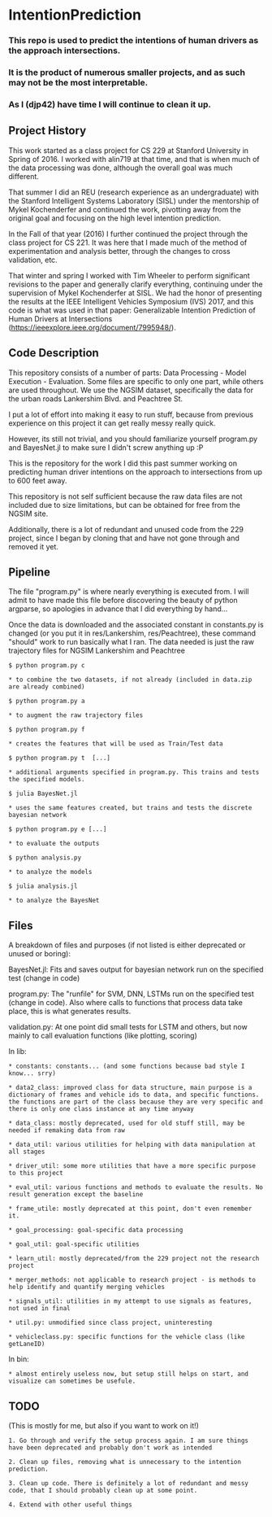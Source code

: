 # IntentionPrediction
### This repo is used to predict the intentions of human drivers as the approach intersections. 
### It is the product of numerous smaller projects, and as such may not be the most interpretable. 
### As I (djp42) have time I will continue to clean it up.

## Project History 
This work started as a class project for CS 229 at Stanford University in Spring of 2016. 
I worked with alin719 at that time, and that is when much of the data processing was done, although the overall goal was much different.

That summer I did an REU (research experience as an undergraduate) with the Stanford Intelligent Systems Laboratory (SISL) under the mentorship of Mykel Kochenderfer and continued the work, pivotting away from the original goal and focusing on the high level intention prediction.

In the Fall of that year (2016) I further continued the project through the class project for CS 221.
It was here that I made much of the method of experimentation and analysis better, through the changes to cross validation, etc. 

That winter and spring I worked with Tim Wheeler to perform significant revisions to the paper and generally clarify everything, continuing under the supervision of Mykel Kochenderfer at SISL.
We had the honor of presenting the results at the IEEE Intelligent Vehicles Symposium (IVS) 2017, and this code is what was used in that paper:
    Generalizable Intention Prediction of Human Drivers at Intersections (https://ieeexplore.ieee.org/document/7995948/).

## Code Description
This repository consists of a number of parts: Data Processing - Model Execution - Evaluation. Some files are specific to only one part, while others are used throughout.
We use the NGSIM dataset, specifically the data for the urban roads Lankershim Blvd. and Peachtree St. 

I put a lot of effort into making it easy to run stuff, because from previous experience on this project it can get really messy really quick. 

However, its still not trivial, and you should familiarize yourself program.py and BayesNet.jl to make sure I didn't screw anything up :P

This is the repository for the work I did this past summer working on predicting human driver intentions on the approach to intersections from up to 600 feet away. 

This repository is not self sufficient because the raw data files are not included due to size limitations, but can be obtained for free from the NGSIM site.

Additionally, there is a lot of redundant and unused code from the 229 project, since I began by cloning that and have not gone through and removed it yet. 

## Pipeline
The file "program.py" is where nearly everything is executed from. 
I will admit to have made this file before discovering the beauty of python argparse, so apologies in advance that I did everything by hand...

Once the data is downloaded and the associated constant in constants.py is changed (or you put it in res/Lankershim, res/Peachtree), these command "should" work to run basically what I ran. The data needed is just the raw trajectory files for NGSIM Lankershim and Peachtree
      
`$ python program.py c`  

    * to combine the two datasets, if not already (included in data.zip are already combined)

`$ python program.py a`

    * to augment the raw trajectory files

`$ python program.py f`  
 
    * creates the features that will be used as Train/Test data

`$ python program.py t  [...] `
 
    * additional arguments specified in program.py. This trains and tests the specified models. 

`$ julia BayesNet.jl`       
 
    * uses the same features created, but trains and tests the discrete bayesian network

`$ python program.py e [...]` 

    * to evaluate the outputs

`$ python analysis.py`  

    * to analyze the models

`$ julia analysis.jl`   

    * to analyze the BayesNet


## Files
A breakdown of files and purposes (if not listed is either deprecated or unused or boring):

BayesNet.jl: Fits and saves output for bayesian network run on the specified test (change in code)

program.py: The "runfile" for SVM, DNN, LSTMs run on the specified test (change in code). Also where calls to functions that process data take place, this is what generates results.

validation.py: At one point did small tests for LSTM and others, but now mainly to call evaluation functions (like plotting, scoring)


In lib:

    * constants: constants... (and some functions because bad style I know... srry)
  
    * data2_class: improved class for data structure, main purpose is a dictionary of frames and vehicle ids to data, and specific functions. the functions are part of the class because they are very specific and there is only one class instance at any time anyway
  
    * data_class: mostly deprecated, used for old stuff still, may be needed if remaking data from raw
  
    * data_util: various utilities for helping with data manipulation at all stages
  
    * driver_util: some more utilities that have a more specific purpose to this project
  
    * eval_util: various functions and methods to evaluate the results. No result generation except the baseline
  
    * frame_utile: mostly deprecated at this point, don't even remember it.
  
    * goal_processing: goal-specific data processing
  
    * goal_util: goal-specific utilities
  
    * learn_util: mostly deprecated/from the 229 project not the research project
  
    * merger_methods: not applicable to research project - is methods to help identify and quantify merging vehicles
  
    * signals_util: utilities in my attempt to use signals as features, not used in final
  
    * util.py: unmodified since class project, uninteresting
  
    * vehicleclass.py: specific functions for the vehicle class (like getLaneID)
 
 In bin:
 
    * almost entirely useless now, but setup still helps on start, and visualize can sometimes be usefule.
 
## TODO
(This is mostly for me, but also if you want to work on it!)

    1. Go through and verify the setup process again. I am sure things have been deprecated and probably don't work as intended

    2. Clean up files, removing what is unnecessary to the intention prediction. 

    3. Clean up code. There is definitely a lot of redundant and messy code, that I should probably clean up at some point.

    4. Extend with other useful things

